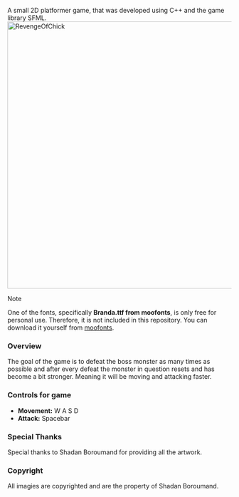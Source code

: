 

A small 2D platformer game, that was developed using C++ and the game library SFML. 
<img src="https://github.com/user-attachments/assets/4284f896-2aca-48ed-b34c-d08cfc1e1c1f" alt="RevengeOfChick" width="600">



> [!NOTE]
> One of the fonts, specifically **Branda.ttf from moofonts**, is only free for personal use. Therefore, it is not included in this repository. You can download it yourself from [moofonts](https://moofonts.com/).


### Overview
The goal of the game is to defeat the boss monster as many times as possible and after every defeat the monster in question resets and has become a bit stronger. Meaning it will be moving and attacking faster.



### Controls for game
- **Movement:** W A S D
- **Attack:** Spacebar

### Special Thanks
Special thanks to Shadan Boroumand for providing all the artwork.

### Copyright
All imagies are copyrighted and are the property of Shadan Boroumand.
